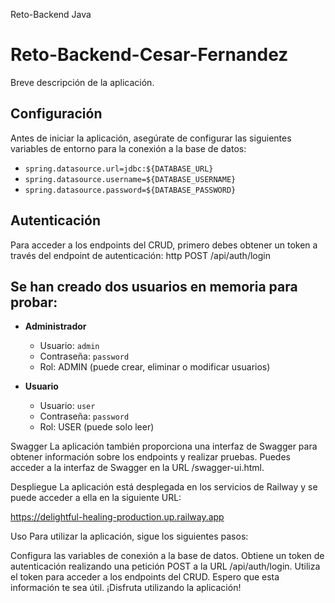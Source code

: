 
Reto-Backend Java
# Reto-Backend-Cesar-Fernandez

Breve descripción de la aplicación.

## Configuración

Antes de iniciar la aplicación, asegúrate de configurar las siguientes variables de entorno para la conexión a la base de datos:

- `spring.datasource.url=jdbc:${DATABASE_URL}`
- `spring.datasource.username=${DATABASE_USERNAME}`
- `spring.datasource.password=${DATABASE_PASSWORD}`

## Autenticación

Para acceder a los endpoints del CRUD, primero debes obtener un token a través del endpoint de autenticación:
http
POST /api/auth/login

 Se han creado dos usuarios en memoria para probar:
---

- **Administrador**
  - Usuario: `admin`
  - Contraseña: `password`
  - Rol: ADMIN (puede crear, eliminar o modificar usuarios)

- **Usuario**
  - Usuario: `user`
  - Contraseña: `password`
  - Rol: USER (puede solo leer)

Swagger
La aplicación también proporciona una interfaz de Swagger para obtener información sobre los endpoints y realizar pruebas. Puedes acceder a la interfaz de Swagger en la URL /swagger-ui.html.

Despliegue
La aplicación está desplegada en los servicios de Railway y se puede acceder a ella en la siguiente URL:

https://delightful-healing-production.up.railway.app

Uso
Para utilizar la aplicación, sigue los siguientes pasos:

Configura las variables de conexión a la base de datos.
Obtiene un token de autenticación realizando una petición POST a la URL /api/auth/login.
Utiliza el token para acceder a los endpoints del CRUD.
Espero que esta información te sea útil. ¡Disfruta utilizando la aplicación!
